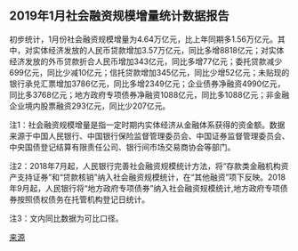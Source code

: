 ## 2019年1月社会融资规模增量统计数据报告

初步统计，1月份社会融资规模增量为4.64万亿元，比上年同期多1.56万亿元。其中，对实体经济发放的人民币贷款增加3.57万亿元，同比多增8818亿元；对实体经济发放的外币贷款折合人民币增加343亿元，同比多增77亿元；委托贷款减少699亿元，同比少减10亿元；信托贷款增加345亿元，同比少增52亿元；未贴现的银行承兑汇票增加3786亿元，同比多增2349亿元；企业债券净融资4990亿元，同比多3768亿元；地方政府专项债券净融资1088亿元，同比多1088亿元；非金融企业境内股票融资293亿元，同比少207亿元。

注1：社会融资规模增量是指一定时期内实体经济从金融体系获得的资金额。数据来源于中国人民银行、中国银行保险监督管理委员会、中国证券监督管理委员会、中央国债登记结算有限责任公司、银行间市场交易商协会等部门。

注2：2018年7月起，人民银行完善社会融资规模统计方法，将“存款类金融机构资产支持证券”和“贷款核销”纳入社会融资规模统计，在“其他融资”项下反映。2018年9月起，人民银行将“地方政府专项债券”纳入社会融资规模统计,地方政府专项债券按照债权债务在托管机构登记日统计。

注3：文内同比数据为可比口径。

[来源](http://www.gov.cn/shuju/2019-02/15/content_5366343.htm)